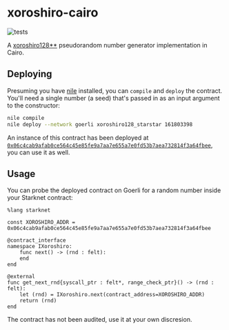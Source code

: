 # xoroshiro-cairo

![tests](https://github.com/milancermak/xoroshiro-cairo/actions/workflows/tests.yml/badge.svg)

A [xoroshiro128**](https://prng.di.unimi.it/) pseudorandom number generator implementation in Cairo.

## Deploying

Presuming you have [nile](https://github.com/OpenZeppelin/nile) installed, you can `compile` and `deploy` the contract. You'll need a single number (a seed) that's passed in as an input argument to the constructor:

```sh
nile compile
nile deploy --network goerli xoroshiro128_starstar 161803398
```

An instance of this contract has been deployed at [`0x06c4cab9afab0ce564c45e85fe9a7aa7e655a7e0fd53b7aea732814f3a64fbee`](https://goerli.voyager.online/contract/0x06c4cab9afab0ce564c45e85fe9a7aa7e655a7e0fd53b7aea732814f3a64fbee#transactions), you can use it as well.

## Usage

You can probe the deployed contract on Goerli for a random number inside your Starknet contract:

```
%lang starknet

const XOROSHIRO_ADDR = 0x06c4cab9afab0ce564c45e85fe9a7aa7e655a7e0fd53b7aea732814f3a64fbee

@contract_interface
namespace IXoroshiro:
    func next() -> (rnd : felt):
    end
end

@external
func get_next_rnd{syscall_ptr : felt*, range_check_ptr}() -> (rnd : felt):
    let (rnd) = IXoroshiro.next(contract_address=XOROSHIRO_ADDR)
    return (rnd)
end
```

The contract has not been audited, use it at your own discresion.
